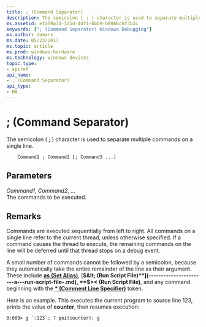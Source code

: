 ```yaml
---
title: ; (Command Separator)
description: The semicolon ( ; ) character is used to separate multiple commands on a single line.
ms.assetid: efa59a34-1d1d-4df4-bbb9-b8066c6f3b3c
keywords: ["; (Command Separator) Windows Debugging"]
ms.author: domars
ms.date: 05/23/2017
ms.topic: article
ms.prod: windows-hardware
ms.technology: windows-devices
topic_type:
- apiref
api_name:
- ; (Command Separator)
api_type:
- NA
---
```


# ; (Command Separator)


The semicolon ( **;** ) character is used to separate multiple commands on a single line.

```
    Command1 ; Command2 [; Command3 ...] 
```

## <span id="ddk_token_command_separator_dbg"></span><span id="DDK_TOKEN_COMMAND_SEPARATOR_DBG"></span>Parameters


<span id="_______Command1__Command2__..."></span><span id="_______command1__command2__..."></span><span id="_______COMMAND1__COMMAND2__..."></span> *Command1*, *Command2*, ...  
The commands to be executed.

Remarks
-------

Commands are executed sequentially from left to right. All commands on a single line refer to the current thread, unless otherwise specified. If a command causes the thread to execute, the remaining commands on the line will be deferred until that thread stops on a debug event.

A small number of commands cannot be followed by a semicolon, because they automatically take the entire remainder of the line as their argument. These include [**as (Set Alias)**](as--as--set-alias-.md), [**$&lt; (Run Script File)**](-----------------------a---run-script-file-.md), **$&gt;&lt; (Run Script File)**, and any command beginning with the [**\* (Comment Line Specifier)**](----comment-line-specifier-.md) token.

Here is an example. This executes the current program to source line 123, prints the value of **counter**, then resumes execution:

```
0:000> g `:123`; ? poi(counter); g 
```

 

 





